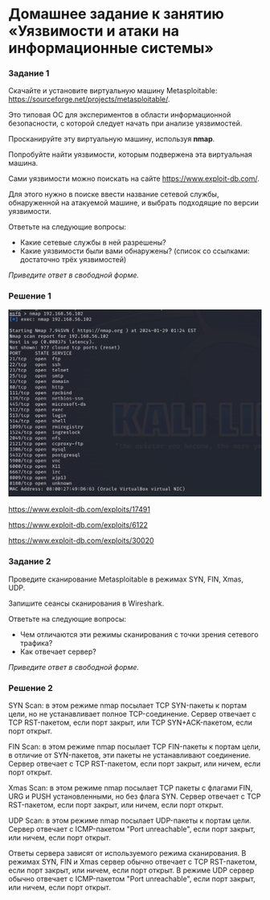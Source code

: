 # Домашнее задание к занятию «Уязвимости и атаки на информационные системы»



### Задание 1

Скачайте и установите виртуальную машину Metasploitable: https://sourceforge.net/projects/metasploitable/.

Это типовая ОС для экспериментов в области информационной безопасности, с которой следует начать при анализе уязвимостей.

Просканируйте эту виртуальную машину, используя **nmap**.

Попробуйте найти уязвимости, которым подвержена эта виртуальная машина.

Сами уязвимости можно поискать на сайте https://www.exploit-db.com/.

Для этого нужно в поиске ввести название сетевой службы, обнаруженной на атакуемой машине, и выбрать подходящие по версии уязвимости.

Ответьте на следующие вопросы:

- Какие сетевые службы в ней разрешены?
- Какие уязвимости были вами обнаружены? (список со ссылками: достаточно трёх уязвимостей)
  
*Приведите ответ в свободной форме.*  

### Решение 1

![1](https://github.com/znak72/13-01/blob/main/SCR-20240129-jfyr.png)

https://www.exploit-db.com/exploits/17491

https://www.exploit-db.com/exploits/6122

https://www.exploit-db.com/exploits/30020

### Задание 2

Проведите сканирование Metasploitable в режимах SYN, FIN, Xmas, UDP.

Запишите сеансы сканирования в Wireshark.

Ответьте на следующие вопросы:

- Чем отличаются эти режимы сканирования с точки зрения сетевого трафика?
- Как отвечает сервер?

*Приведите ответ в свободной форме.*

### Решение 2

SYN Scan: в этом режиме nmap посылает TCP SYN-пакеты к портам цели, но не устанавливает полное TCP-соединение. Сервер отвечает с TCP RST-пакетом, если порт закрыт, или TCP SYN+ACK-пакетом, если порт открыт.

FIN Scan: в этом режиме nmap посылает TCP FIN-пакеты к портам цели, в отличие от SYN-пакетов, эти пакеты не устанавливают соединение. Сервер отвечает с TCP RST-пакетом, если порт закрыт, или ничем, если порт открыт.

Xmas Scan: в этом режиме nmap посылает TCP пакеты с флагами FIN, URG и PUSH установленными, но без флага SYN. Сервер отвечает с TCP RST-пакетом, если порт закрыт, или ничем, если порт открыт.

UDP Scan: в этом режиме nmap посылает UDP-пакеты к портам цели. Сервер отвечает с ICMP-пакетом "Port unreachable", если порт закрыт, или ничем, если порт открыт.

Ответы сервера зависят от используемого режима сканирования. В режимах SYN, FIN и Xmas сервер обычно отвечает с TCP RST-пакетом, если порт закрыт, или ничем, если порт открыт. В режиме UDP сервер обычно отвечает с ICMP-пакетом "Port unreachable", если порт закрыт, или ничем, если порт открыт.
